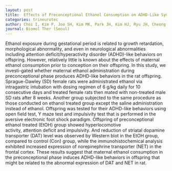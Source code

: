 ```yaml
---
layout: post
title:  Effects of Preconceptional Ethanol Consumption on ADHD-Like Symptoms in Sprague-Dawley Rat Offsprings
categories: trineurotec
author: Choi I, Kim P, Joo SH, Kim MK, Park JH, Kim HJ, Ryu JH, Cheong JH, Shin CY
journal: Biomol Ther (Seoul)
---
```


Ethanol exposure during gestational period is related to growth retardation, morphological abnormality, and even in neurological abnormalities including attention deficit/hyperactivity disorder (ADHD)-like behaviors on offspring. However, relatively little is known about the effects of maternal ethanol consumption prior to conception on their offspring. In this study, we investi-gated whether maternal ethanol administration during preconceptional phase produces ADHD-like behaviors in the rat offspring. Sprague-Dawley (SD) female rats were administrated ethanol via intragastric intubation with dosing regimen of 6 g/kg daily for 10 consecutive days and treated female rats then mated with non-treated male SD rats after 8 weeks. Another group subjected to the same procedure as those conducted on ethanol treated group except the saline administration instead of ethanol. Offspring was tested for their ADHD-like behaviors using open field test, Y maze test and impulsivity test that is performed in the aversive electronic foot shock paradigm. Offspring of preconceptional ethanol treated (EtOH) group showed hyperlocomotive activity, attention deficit and impulsivity. And reduction of striatal dopamine transporter (DAT) level was observed by Western blot in the EtOH group, compared to control (Con) group, while the immunohistochemical analysis exhibited increased expression of norepinephrine transporter (NET) in the frontal cortex. These results suggest that maternal ethanol consumption in the preconceptional phase induces ADHD-like behaviors in offspring that might be related to the abnormal expression of DAT and NET in rat.